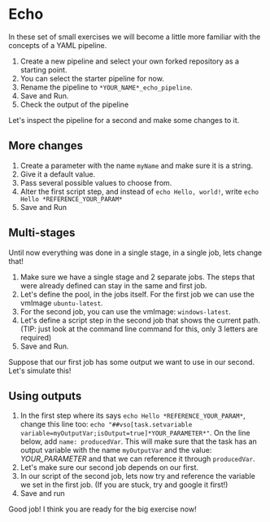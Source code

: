 # Echo
In these set of small exercises we will become a little more familiar with the concepts of a YAML pipeline.

1. Create a new pipeline and select your own forked repository as a starting point.
2. You can select the starter pipeline for now.
3. Rename the pipeline to `*YOUR_NAME*_echo_pipeline`.
4. Save and Run.
5. Check the output of the pipeline

Let's inspect the pipeline for a second and make some changes to it.

## More changes

1. Create a parameter with the name `myName` and make sure it is a string.
2. Give it a default value.
3. Pass several possible values to choose from.
4. Alter the first script step, and instead of `echo Hello, world!`, 
write `echo Hello *REFERENCE_YOUR_PARAM*`
5. Save and Run

## Multi-stages
Until now everything was done in a single stage, in a single job, lets change that!

1. Make sure we have a single stage and 2 separate jobs. 
The steps that were already defined can stay in the same and first job.
2. Let's define the pool, in the jobs itself. 
For the first job we can use the vmImage `ubuntu-latest`.
3. For the second job, you can use the vmImage: `windows-latest`.
4. Let's define a script step in the second job that shows the current path.
   (TIP: just look at the command line command for this, only 3 letters are required)
5. Save and Run.

Suppose that our first job has some output we want to use in our second.
Let's simulate this! 

## Using outputs

1. In the first step where its says `echo Hello *REFERENCE_YOUR_PARAM*`, change this line too: `echo "##vso[task.setvariable variable=myOutputVar;isOutput=true]*YOUR_PARAMETER*"`.
On the line below, add `name: producedVar`. This will make sure that the task has an output variable with the name `myOutputVar` and the value: *YOUR_PARAMETER* and that we can reference it through `producedVar`.
2. Let's make sure our second job depends on our first.
3. In our script of the second job, lets now try and reference the variable we set in the first job.
   (If you are stuck, try and google it first!)
4. Save and run

Good job! I think you are ready for the big exercise now!